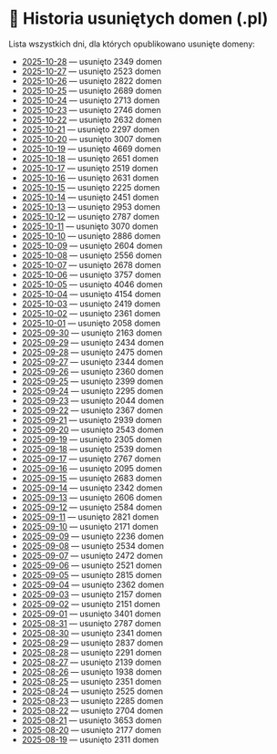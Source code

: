 # 📅 Historia usuniętych domen (.pl)

Lista wszystkich dni, dla których opublikowano usunięte domeny:

- [2025-10-28](./2025-10-28.md) — usunięto 2349 domen
- [2025-10-27](./2025-10-27.md) — usunięto 2523 domen
- [2025-10-26](./2025-10-26.md) — usunięto 2822 domen
- [2025-10-25](./2025-10-25.md) — usunięto 2689 domen
- [2025-10-24](./2025-10-24.md) — usunięto 2713 domen
- [2025-10-23](./2025-10-23.md) — usunięto 2746 domen
- [2025-10-22](./2025-10-22.md) — usunięto 2632 domen
- [2025-10-21](./2025-10-21.md) — usunięto 2297 domen
- [2025-10-20](./2025-10-20.md) — usunięto 3007 domen
- [2025-10-19](./2025-10-19.md) — usunięto 4669 domen
- [2025-10-18](./2025-10-18.md) — usunięto 2651 domen
- [2025-10-17](./2025-10-17.md) — usunięto 2519 domen
- [2025-10-16](./2025-10-16.md) — usunięto 2631 domen
- [2025-10-15](./2025-10-15.md) — usunięto 2225 domen
- [2025-10-14](./2025-10-14.md) — usunięto 2451 domen
- [2025-10-13](./2025-10-13.md) — usunięto 2953 domen
- [2025-10-12](./2025-10-12.md) — usunięto 2787 domen
- [2025-10-11](./2025-10-11.md) — usunięto 3070 domen
- [2025-10-10](./2025-10-10.md) — usunięto 2886 domen
- [2025-10-09](./2025-10-09.md) — usunięto 2604 domen
- [2025-10-08](./2025-10-08.md) — usunięto 2556 domen
- [2025-10-07](./2025-10-07.md) — usunięto 2678 domen
- [2025-10-06](./2025-10-06.md) — usunięto 3757 domen
- [2025-10-05](./2025-10-05.md) — usunięto 4046 domen
- [2025-10-04](./2025-10-04.md) — usunięto 4154 domen
- [2025-10-03](./2025-10-03.md) — usunięto 2419 domen
- [2025-10-02](./2025-10-02.md) — usunięto 2361 domen
- [2025-10-01](./2025-10-01.md) — usunięto 2058 domen
- [2025-09-30](./2025-09-30.md) — usunięto 2163 domen
- [2025-09-29](./2025-09-29.md) — usunięto 2434 domen
- [2025-09-28](./2025-09-28.md) — usunięto 2475 domen
- [2025-09-27](./2025-09-27.md) — usunięto 2344 domen
- [2025-09-26](./2025-09-26.md) — usunięto 2360 domen
- [2025-09-25](./2025-09-25.md) — usunięto 2399 domen
- [2025-09-24](./2025-09-24.md) — usunięto 2295 domen
- [2025-09-23](./2025-09-23.md) — usunięto 2044 domen
- [2025-09-22](./2025-09-22.md) — usunięto 2367 domen
- [2025-09-21](./2025-09-21.md) — usunięto 2939 domen
- [2025-09-20](./2025-09-20.md) — usunięto 2543 domen
- [2025-09-19](./2025-09-19.md) — usunięto 2305 domen
- [2025-09-18](./2025-09-18.md) — usunięto 2539 domen
- [2025-09-17](./2025-09-17.md) — usunięto 2767 domen
- [2025-09-16](./2025-09-16.md) — usunięto 2095 domen
- [2025-09-15](./2025-09-15.md) — usunięto 2683 domen
- [2025-09-14](./2025-09-14.md) — usunięto 2342 domen
- [2025-09-13](./2025-09-13.md) — usunięto 2606 domen
- [2025-09-12](./2025-09-12.md) — usunięto 2584 domen
- [2025-09-11](./2025-09-11.md) — usunięto 2821 domen
- [2025-09-10](./2025-09-10.md) — usunięto 2171 domen
- [2025-09-09](./2025-09-09.md) — usunięto 2236 domen
- [2025-09-08](./2025-09-08.md) — usunięto 2534 domen
- [2025-09-07](./2025-09-07.md) — usunięto 2472 domen
- [2025-09-06](./2025-09-06.md) — usunięto 2521 domen
- [2025-09-05](./2025-09-05.md) — usunięto 2815 domen
- [2025-09-04](./2025-09-04.md) — usunięto 2362 domen
- [2025-09-03](./2025-09-03.md) — usunięto 2157 domen
- [2025-09-02](./2025-09-02.md) — usunięto 2151 domen
- [2025-09-01](./2025-09-01.md) — usunięto 3401 domen
- [2025-08-31](./2025-08-31.md) — usunięto 2787 domen
- [2025-08-30](./2025-08-30.md) — usunięto 2341 domen
- [2025-08-29](./2025-08-29.md) — usunięto 2837 domen
- [2025-08-28](./2025-08-28.md) — usunięto 2291 domen
- [2025-08-27](./2025-08-27.md) — usunięto 2139 domen
- [2025-08-26](./2025-08-26.md) — usunięto 1938 domen
- [2025-08-25](./2025-08-25.md) — usunięto 2351 domen
- [2025-08-24](./2025-08-24.md) — usunięto 2525 domen
- [2025-08-23](./2025-08-23.md) — usunięto 2285 domen
- [2025-08-22](./2025-08-22.md) — usunięto 2704 domen
- [2025-08-21](./2025-08-21.md) — usunięto 3653 domen
- [2025-08-20](./2025-08-20.md) — usunięto 2177 domen
- [2025-08-19](./2025-08-19.md) — usunięto 2311 domen
